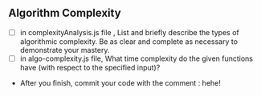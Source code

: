 ## Algorithm Complexity
* [ ] in complexityAnalysis.js file , List and briefly describe the types of algorithmic complexity. Be as clear and complete as necessary to demonstrate your mastery.
* [ ] in algo-complexity.js file, What time complexity do the given functions have (with respect to the specified input)?
* After you finish, commit your code with the comment : hehe!

